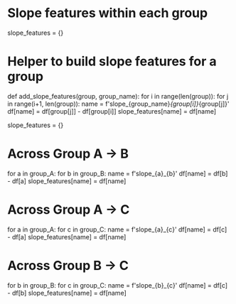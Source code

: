 # Slope features within each group
slope_features = {}

# Helper to build slope features for a group
def add_slope_features(group, group_name):
    for i in range(len(group)):
        for j in range(i+1, len(group)):
            name = f'slope_{group_name}_{group[i]}_{group[j]}'
            df[name] = df[group[j]] - df[group[i]]
            slope_features[name] = df[name]



slope_features = {}

# Across Group A → B
for a in group_A:
    for b in group_B:
        name = f'slope_{a}_{b}'
        df[name] = df[b] - df[a]
        slope_features[name] = df[name]

# Across Group A → C
for a in group_A:
    for c in group_C:
        name = f'slope_{a}_{c}'
        df[name] = df[c] - df[a]
        slope_features[name] = df[name]

# Across Group B → C
for b in group_B:
    for c in group_C:
        name = f'slope_{b}_{c}'
        df[name] = df[c] - df[b]
        slope_features[name] = df[name]
